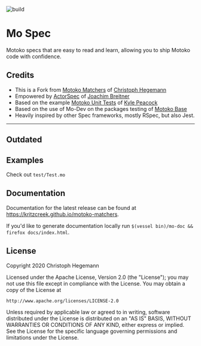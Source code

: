 ![build](https://github.com/MoSpec/mo-spec/workflows/build/badge.svg)
# Mo Spec

Motoko specs that are easy to read and learn, allowing you to ship Motoko code with confidence.

## Credits

- This is a Fork from [Motoko Matchers](https://kritzcreek.github.io/motoko-matchers) of [Christoph Hegemann](https://github.com/kritzcreek)
- Empowered by [ActorSpec](https://github.com/dfinity/motoko-base/tree/e4efcb9bbd8c8eeff41b3d461b679e43d1d66f44/examples/actorspec) of [Joachim Breitner](https://github.com/nomeata)
- Based on the example [Motoko Unit Tests](https://github.com/krpeacock/motoko-unit-tests) of [Kyle Peacock](https://github.com/krpeacock)
- Based on the use of Mo-Dev on the packages testing of [Motoko Base](https://github.com/dfinity/motoko-base/)
- Heavily inspired by other Spec frameworks, mostly RSpec, but also Jest.

----------
Outdated
----------

## Examples
Check out `test/Test.mo` 

## Documentation
Documentation for the latest release can be found at https://kritzcreek.github.io/motoko-matchers.

If you'd like to generate documentation locally run `$(vessel bin)/mo-doc && firefox docs/index.html`.

## License

Copyright 2020 Christoph Hegemann

Licensed under the Apache License, Version 2.0 (the "License");
you may not use this file except in compliance with the License.
You may obtain a copy of the License at

    http://www.apache.org/licenses/LICENSE-2.0

Unless required by applicable law or agreed to in writing, software
distributed under the License is distributed on an "AS IS" BASIS,
WITHOUT WARRANTIES OR CONDITIONS OF ANY KIND, either express or implied.
See the License for the specific language governing permissions and
limitations under the License.
